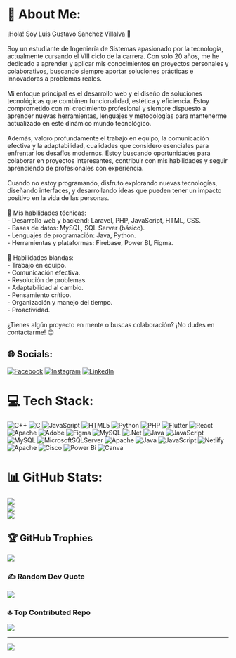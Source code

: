 # 💫 About Me:
¡Hola! Soy Luis Gustavo Sanchez Villalva 👋<br><br>Soy un estudiante de Ingeniería de Sistemas apasionado por la tecnología, actualmente cursando el VIII ciclo de la carrera. Con solo 20 años, me he dedicado a aprender y aplicar mis conocimientos en proyectos personales y colaborativos, buscando siempre aportar soluciones prácticas e innovadoras a problemas reales.<br><br>Mi enfoque principal es el desarrollo web y el diseño de soluciones tecnológicas que combinen funcionalidad, estética y eficiencia. Estoy comprometido con mi crecimiento profesional y siempre dispuesto a aprender nuevas herramientas, lenguajes y metodologías para mantenerme actualizado en este dinámico mundo tecnológico.<br><br>Además, valoro profundamente el trabajo en equipo, la comunicación efectiva y la adaptabilidad, cualidades que considero esenciales para enfrentar los desafíos modernos. Estoy buscando oportunidades para colaborar en proyectos interesantes, contribuir con mis habilidades y seguir aprendiendo de profesionales con experiencia.<br><br>Cuando no estoy programando, disfruto explorando nuevas tecnologías, diseñando interfaces, y desarrollando ideas que pueden tener un impacto positivo en la vida de las personas. <br><br>🚀 Mis habilidades técnicas:<br>- Desarrollo web y backend: Laravel, PHP, JavaScript, HTML, CSS.<br>- Bases de datos: MySQL, SQL Server (básico).<br>- Lenguajes de programación: Java, Python.<br>- Herramientas y plataformas: Firebase, Power BI, Figma.<br><br>🌟 Habilidades blandas:<br>- Trabajo en equipo.<br>- Comunicación efectiva.<br>- Resolución de problemas.<br>- Adaptabilidad al cambio.<br>- Pensamiento crítico.<br>- Organización y manejo del tiempo.<br>- Proactividad.<br><br>¿Tienes algún proyecto en mente o buscas colaboración? ¡No dudes en contactarme! 😊


## 🌐 Socials:
[![Facebook](https://img.shields.io/badge/Facebook-%231877F2.svg?logo=Facebook&logoColor=white)](https://facebook.com/GustavoSanx) [![Instagram](https://img.shields.io/badge/Instagram-%23E4405F.svg?logo=Instagram&logoColor=white)](https://instagram.com/gus_sv05) [![LinkedIn](https://img.shields.io/badge/LinkedIn-%230077B5.svg?logo=linkedin&logoColor=white)](https://linkedin.com/in/gustavosanchezvillalva20) 

# 💻 Tech Stack:
![C++](https://img.shields.io/badge/c++-%2300599C.svg?style=for-the-badge&logo=c%2B%2B&logoColor=white) ![C](https://img.shields.io/badge/c-%2300599C.svg?style=for-the-badge&logo=c&logoColor=white) ![JavaScript](https://img.shields.io/badge/javascript-%23323330.svg?style=for-the-badge&logo=javascript&logoColor=%23F7DF1E) ![HTML5](https://img.shields.io/badge/html5-%23E34F26.svg?style=for-the-badge&logo=html5&logoColor=white) ![Python](https://img.shields.io/badge/python-3670A0?style=for-the-badge&logo=python&logoColor=ffdd54) ![PHP](https://img.shields.io/badge/php-%23777BB4.svg?style=for-the-badge&logo=php&logoColor=white) ![Flutter](https://img.shields.io/badge/Flutter-%2302569B.svg?style=for-the-badge&logo=Flutter&logoColor=white) ![React](https://img.shields.io/badge/react-%2320232a.svg?style=for-the-badge&logo=react&logoColor=%2361DAFB) ![Apache](https://img.shields.io/badge/apache-%23D42029.svg?style=for-the-badge&logo=apache&logoColor=white) ![Adobe](https://img.shields.io/badge/adobe-%23FF0000.svg?style=for-the-badge&logo=adobe&logoColor=white) ![Figma](https://img.shields.io/badge/figma-%23F24E1E.svg?style=for-the-badge&logo=figma&logoColor=white) ![MySQL](https://img.shields.io/badge/mysql-4479A1.svg?style=for-the-badge&logo=mysql&logoColor=white) ![.Net](https://img.shields.io/badge/.NET-5C2D91?style=for-the-badge&logo=.net&logoColor=white) ![Java](https://img.shields.io/badge/java-%23ED8B00.svg?style=for-the-badge&logo=openjdk&logoColor=white) ![JavaScript](https://img.shields.io/badge/javascript-%23323330.svg?style=for-the-badge&logo=javascript&logoColor=%23F7DF1E) ![MySQL](https://img.shields.io/badge/mysql-4479A1.svg?style=for-the-badge&logo=mysql&logoColor=white) ![MicrosoftSQLServer](https://img.shields.io/badge/Microsoft%20SQL%20Server-CC2927?style=for-the-badge&logo=microsoft%20sql%20server&logoColor=white) ![Apache](https://img.shields.io/badge/apache-%23D42029.svg?style=for-the-badge&logo=apache&logoColor=white) ![Java](https://img.shields.io/badge/java-%23ED8B00.svg?style=for-the-badge&logo=openjdk&logoColor=white) ![JavaScript](https://img.shields.io/badge/javascript-%23323330.svg?style=for-the-badge&logo=javascript&logoColor=%23F7DF1E) ![Netlify](https://img.shields.io/badge/netlify-%23000000.svg?style=for-the-badge&logo=netlify&logoColor=#00C7B7) ![Apache](https://img.shields.io/badge/apache-%23D42029.svg?style=for-the-badge&logo=apache&logoColor=white) ![Cisco](https://img.shields.io/badge/cisco-%23049fd9.svg?style=for-the-badge&logo=cisco&logoColor=black) ![Power Bi](https://img.shields.io/badge/power_bi-F2C811?style=for-the-badge&logo=powerbi&logoColor=black) ![Canva](https://img.shields.io/badge/Canva-%2300C4CC.svg?style=for-the-badge&logo=Canva&logoColor=white)
# 📊 GitHub Stats:
![](https://github-readme-stats.vercel.app/api?username=gussanx1&theme=tokyonight&hide_border=false&include_all_commits=true&count_private=true)<br/>
![](https://github-readme-streak-stats.herokuapp.com/?user=gussanx1&theme=tokyonight&hide_border=false)<br/>
![](https://github-readme-stats.vercel.app/api/top-langs/?username=gussanx1&theme=tokyonight&hide_border=false&include_all_commits=true&count_private=true&layout=compact)

## 🏆 GitHub Trophies
![](https://github-profile-trophy.vercel.app/?username=gussanx1&theme=gruvbox&no-frame=false&no-bg=true&margin-w=4)

### ✍️ Random Dev Quote
![](https://quotes-github-readme.vercel.app/api?type=horizontal&theme=tokyonight)

### 🔝 Top Contributed Repo
![](https://github-contributor-stats.vercel.app/api?username=gussanx1&limit=5&theme=react&combine_all_yearly_contributions=true)

---
[![](https://visitcount.itsvg.in/api?id=gussanx1&icon=4&color=0)](https://visitcount.itsvg.in)

<!-- Proudly created with GPRM ( https://gprm.itsvg.in ) -->

